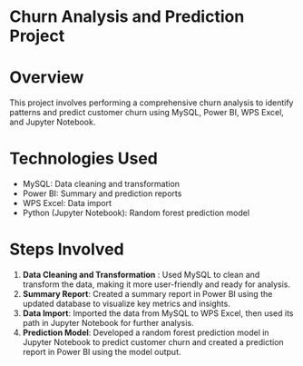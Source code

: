 
# Churn Analysis and Prediction Project

 # Overview
This project involves performing a comprehensive churn analysis to identify patterns and predict customer churn using MySQL, Power BI, WPS Excel, and Jupyter Notebook.

# Technologies Used
- MySQL: Data cleaning and transformation
- Power BI: Summary and prediction reports
- WPS Excel: Data import
- Python (Jupyter Notebook): Random forest prediction model

# Steps Involved
1. **Data Cleaning and Transformation** : Used MySQL to clean and transform the data, making it more user-friendly and ready for analysis.
2. **Summary Report**: Created a summary report in Power BI using the updated database to visualize key metrics and insights.
3. **Data Import**: Imported the data from MySQL to WPS Excel, then used its path in Jupyter Notebook for further analysis.
4. **Prediction Model**: Developed a random forest prediction model in Jupyter Notebook to predict customer churn and created a prediction report in Power BI using the model output.

